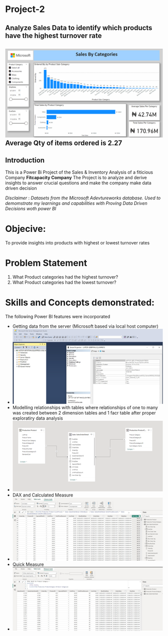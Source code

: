 # Project-2
## Analyze Sales Data to identify which products have the highest turnover rate
![](all_sales_by_category.png)
Average Qty of items ordered is 2.27
---
## Introduction
This is a Power Bi Project of the Sales & Inventory Analysis of a fiticious Company **Fitcapacity Company**
The Project is to analyze and derive insights to answer crucial questions and make 
the company make data driven decision

_Disclaimer_ : _Datasets from the Microsoft Adevtureworks database. Used to demomstrate my learnings and capabilities
with Proving Data Driven Decisions woth power BI_

# Objecive:
To provide insights into products with highest or lowest turnover rates

# Problem Statement
1. What Product categories had the highest turnover?
2. What Product categories had the lowest turnover?

# Skills and Concepts demonstrated:
The following Power BI features were incorporated
- Getting data from the server (Microsoft based via local host computer)
- ![](server_data.png)
- Modelling relationships with tables where relationships of one to many was created between 2 dimension tables and 1 facr table after proper exploratiry data analysis
- ![](data_model.png)
- DAX and Calculated Measure
- ![](dax.png)
- Quick Measure
- ![](quick_measure_dax.png)

